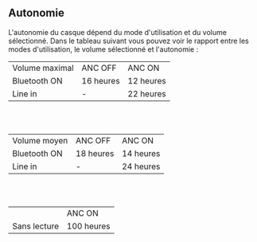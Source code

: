 ## Autonomie

L'autonomie du casque dépend du mode d'utilisation et du volume sélectionné. Dans le tableau suivant vous pouvez voir le rapport entre les modes d'utilisation, le volume sélectionné et l'autonomie :

|  |  |  |
|:-------|:-------|:-------|
| Volume maximal | ANC OFF | ANC ON| <br>
| Bluetooth ON | 16 heures | 12 heures | <br>
| Line in | -  | 22 heures |<br>

<br><br>

|  |  |  |
|:-------|:-------|:-------|
| Volume moyen | ANC OFF | ANC ON| <br>
| Bluetooth ON | 18 heures | 14 heures | <br>
| Line in | -  | 24 heures |<br>

<br><br>

|  |  |
|:-------|:-------|
|  | ANC ON |<br>
| Sans lecture | 100 heures |<br>
